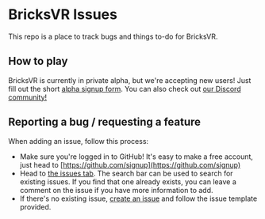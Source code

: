 # BricksVR Issues

This repo is a place to track bugs and things to-do for BricksVR. 

## How to play

BricksVR is currently in private alpha, but we're accepting new users! Just fill out the short [alpha signup form](https://forms.gle/ftmL8k9rQeWkTDzBA). You can also check out [our Discord community!](https://discord.gg/YgtFHMrGJs)


## Reporting a bug / requesting a feature

When adding an issue, follow this process:

- Make sure you're logged in to GitHub! It's easy to make a free account, just head to [https://github.com/signup](https://github.com/signup)
- Head to [the issues tab](https://github.com/bricksvr/bricksvr-issues/issues). The search bar can be used to search for existing issues. If you find that one already exists, you can leave a comment on the issue if you have more information to add.
- If there's no existing issue, [create an issue](https://github.com/BricksVR/bricksvr-issues/issues/new/choose) and follow the issue template provided.
